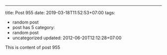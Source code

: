 ---
title: Post 955
date: 2019-03-18T11:52:53+07:00
tags:
  - random post
  - post has 5
category:
  - random post
  - uncategorized
updated: 2012-06-20T12:12:28+07:00

This is content of post 955